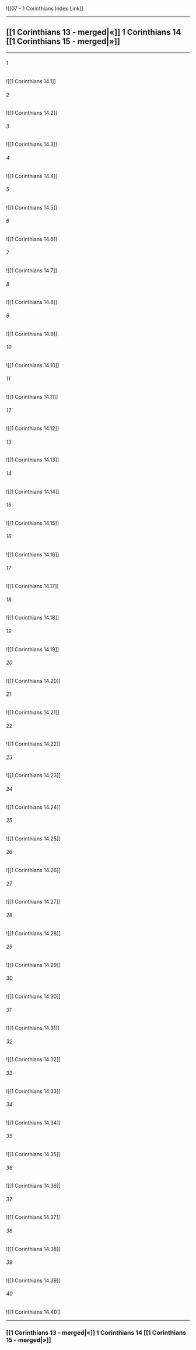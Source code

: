 ![[07 - 1 Corinthians Index Link]]

---
##  [[1 Corinthians 13 - merged|«]] 1 Corinthians 14 [[1 Corinthians 15 - merged|»]]

---

###### 1
![[1 Corinthians 14.1]] 

###### 2
![[1 Corinthians 14.2]] 

###### 3
![[1 Corinthians 14.3]] 

###### 4
![[1 Corinthians 14.4]]

###### 5 
![[1 Corinthians 14.5]] 

###### 6
![[1 Corinthians 14.6]] 

###### 7
![[1 Corinthians 14.7]] 

###### 8
![[1 Corinthians 14.8]] 

###### 9
![[1 Corinthians 14.9]] 

###### 10
![[1 Corinthians 14.10]] 

###### 11
![[1 Corinthians 14.11]] 

###### 12
![[1 Corinthians 14.12]]

###### 13
![[1 Corinthians 14.13]] 

###### 14
![[1 Corinthians 14.14]] 

###### 15
![[1 Corinthians 14.15]]

###### 16
![[1 Corinthians 14.16]] 

###### 17
![[1 Corinthians 14.17]]

###### 18
![[1 Corinthians 14.18]] 

###### 19
![[1 Corinthians 14.19]] 

###### 20
![[1 Corinthians 14.20]]

###### 21
![[1 Corinthians 14.21]] 

###### 22
![[1 Corinthians 14.22]] 

###### 23
![[1 Corinthians 14.23]]

###### 24
![[1 Corinthians 14.24]] 

###### 25
![[1 Corinthians 14.25]]

###### 26
![[1 Corinthians 14.26]] 

###### 27
![[1 Corinthians 14.27]] 

###### 28
![[1 Corinthians 14.28]]

###### 29
![[1 Corinthians 14.29]] 

###### 30
![[1 Corinthians 14.30]] 

###### 31
![[1 Corinthians 14.31]] 

###### 32
![[1 Corinthians 14.32]] 

###### 33
![[1 Corinthians 14.33]]

###### 34
![[1 Corinthians 14.34]] 

###### 35
![[1 Corinthians 14.35]]

###### 36
![[1 Corinthians 14.36]] 

###### 37
![[1 Corinthians 14.37]] 

###### 38
![[1 Corinthians 14.38]]

###### 39
![[1 Corinthians 14.39]] 

###### 40
![[1 Corinthians 14.40]] 


---
###  [[1 Corinthians 13 - merged|«]] 1 Corinthians 14 [[1 Corinthians 15 - merged|»]]